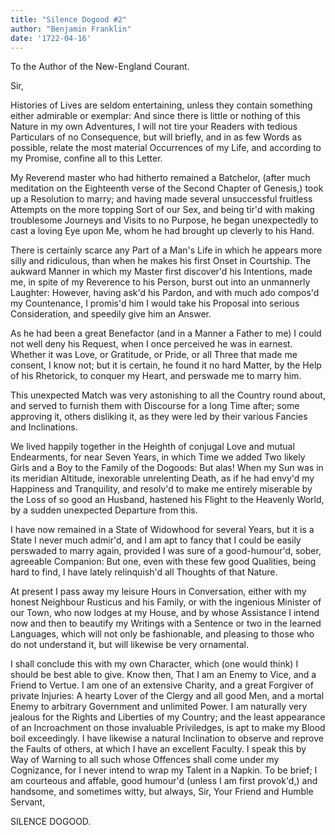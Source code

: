 ```yaml
---
title: "Silence Dogood #2"
author: "Benjamin Franklin"
date: '1722-04-16'
---
```


To the Author of the New-England Courant.

Sir,

Histories of Lives are seldom entertaining, unless they contain something either admirable or exemplar: And since there is little or nothing of this Nature in my own Adventures, I will not tire your Readers with tedious Particulars of no Consequence, but will briefly, and in as few Words as possible, relate the most material Occurrences of my Life, and according to my Promise, confine all to this Letter.

My Reverend master who had hitherto remained a Batchelor, (after much meditation on the Eighteenth verse of the Second Chapter of Genesis,) took up a Resolution to marry; and having made several unsuccessful fruitless Attempts on the more topping Sort of our Sex, and being tir'd with making troublesome Journeys and Visits to no Purpose, he began unexpectedly to cast a loving Eye upon Me, whom he had brought up cleverly to his Hand.

There is certainly scarce any Part of a Man's Life in which he appears more silly and ridiculous, than when he makes his first Onset in Courtship. The aukward Manner in which my Master first discover'd his Intentions, made me, in spite of my Reverence to his Person, burst out into an unmannerly Laughter: However, having ask'd his Pardon, and with much ado compos'd my Countenance, I promis'd him I would take his Proposal into serious Consideration, and speedily give him an Answer.

As he had been a great Benefactor (and in a Manner a Father to me) I could not well deny his Request, when I once perceived he was in earnest. Whether it was Love, or Gratitude, or Pride, or all Three that made me consent, I know not; but it is certain, he found it no hard Matter, by the Help of his Rhetorick, to conquer my Heart, and perswade me to marry him.

This unexpected Match was very astonishing to all the Country round about, and served to furnish them with Discourse for a long Time after; some approving it, others disliking it, as they were led by their various Fancies and Inclinations.

We lived happily together in the Heighth of conjugal Love and mutual Endearments, for near Seven Years, in which Time we added Two likely Girls and a Boy to the Family of the Dogoods: But alas! When my Sun was in its meridian Altitude, inexorable unrelenting Death, as if he had envy'd my Happiness and Tranquility, and resolv'd to make me entirely miserable by the Loss of so good an Husband, hastened his Flight to the Heavenly World, by a sudden unexpected Departure from this.

I have now remained in a State of Widowhood for several Years, but it is a State I never much admir'd, and I am apt to fancy that I could be easily perswaded to marry again, provided I was sure of a good-humour'd, sober, agreeable Companion: But one, even with these few good Qualities, being hard to find, I have lately relinquish'd all Thoughts of that Nature.

At present I pass away my leisure Hours in Conversation, either with my honest Neighbour Rusticus and his Family, or with the ingenious Minister of our Town, who now lodges at my House, and by whose Assistance I intend now and then to beautify my Writings with a Sentence or two in the learned Languages, which will not only be fashionable, and pleasing to those who do not understand it, but will likewise be very ornamental.

I shall conclude this with my own Character, which (one would think) I should be best able to give. Know then, That I am an Enemy to Vice, and a Friend to Vertue. I am one of an extensive Charity, and a great Forgiver of private Injuries: A hearty Lover of the Clergy and all good Men, and a mortal Enemy to arbitrary Government and unlimited Power. I am naturally very jealous for the Rights and Liberties of my Country; and the least appearance of an Incroachment on those invaluable Priviledges, is apt to make my Blood boil exceedingly. I have likewise a natural Inclination to observe and reprove the Faults of others, at which I have an excellent Faculty. I speak this by Way of Warning to all such whose Offences shall come under my Cognizance, for I never intend to wrap my Talent in a Napkin. To be brief; I am courteous and affable, good humour'd (unless I am first provok'd,) and handsome, and sometimes witty, but always, Sir, Your Friend and Humble Servant,

SILENCE DOGOOD.
